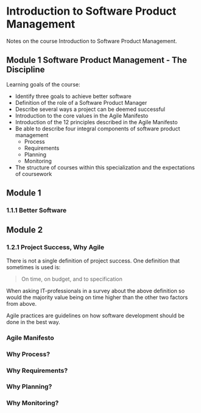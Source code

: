 # Introduction to Software Product Management

Notes on the course Introduction to Software Product Management.

## Module 1 Software Product Management - The Discipline

Learning goals of the course:

- Identify three goals to achieve better software
- Definition of the role of a Software Product Manager
- Describe several ways a project can be deemed successful
- Introduction to the core values in the Agile Manifesto
- Introduction of the 12 principles described in the Agile Manifesto
- Be able to describe four integral components of software product management
  - Process 
  - Requirements
  - Planning
  - Monitoring
- The structure of courses within this specialization and the expectations of coursework

## Module 1

### 1.1.1 Better Software

## Module 2

### 1.2.1 Project Success, Why Agile

There is not a single definition of project success. One definition that sometimes is used is:

> On time, on budget, and to specification

When asking IT-professionals in a survey about the above definition so would the majority value being on time higher than the other two factors from above.

Agile practices are guidelines on how software development should be done in the best way.

### Agile Manifesto

### Why Process?

### Why Requirements?

### Why Planning?

### Why Monitoring?
